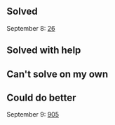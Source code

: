 ## Solved
September 8: [26](https://leetcode.com/problems/remove-duplicates-from-sorted-array)

## Solved with help

## Can't solve on my own

## Could do better
September 9: [905](https://leetcode.com/problems/sort-array-by-parity/solution/)
